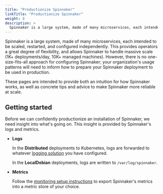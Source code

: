 ```yaml
---
title: "Productionize Spinnaker"
linkTitle: "Productionize Spinnaker"
weight: 8
description: >
  Spinnaker is a large system, made of many microservices, each intended to be scaled, restarted, and configured independently.
---
```


Spinnaker is a large system, made of many microservices, each intended to be
scaled, restarted, and configured independently. This provides operators a
great degree of flexibility, and allows Spinnaker to handle massive scale (1K+
deployments/day, 10K+ managed machines). However, there is no one-size-fits-all
approach for configuring Spinnaker; your organization's usage patterns will
need to inform how to prepare your Spinnaker deployment to be used in
production.

These pages are intended to provide both an intuition for how Spinnaker works,
as well as concrete tips and advice to make Spinnaker more reliable at scale.

## Getting started

Before we can confidently productionize an installation of Spinnaker, we need
insight into what's going on. This insight is provided by Spinnaker's logs and
metrics.

* __Logs__

  In the __Distributed__ deployments to Kubernetes, logs are forwarded to
  whatever [logging
  solution](https://kubernetes.io/docs/concepts/cluster-administration/logging/)
  you have configured.

  In the __LocalDebian__ deployments, logs are written to `/var/log/spinnaker`.

* __Metrics__

  Follow the [monitoring setup instructions](/docs/v1.19/setup/monitoring) to export
  Spinnaker's metrics into a metric store of your choice.
